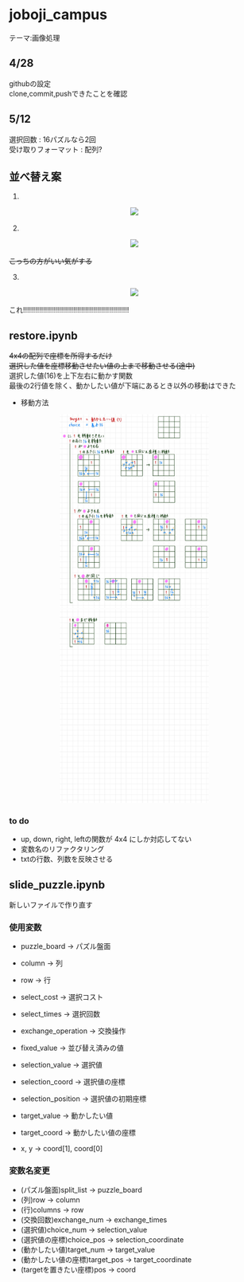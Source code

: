 # joboji_campus

テーマ:画像処理

## 4/28
githubの設定  
clone,commit,pushできたことを確認  

## 5/12
選択回数 : 16パズルなら2回  
受け取りフォーマット : 配列?

## 並べ替え案
1. 
<div align="center"><img src="image/案1.jpg" width="300"></div>

2. 
<div align="center"><img src="image/案2.jpg" width="300"></div>

~~こっちの方がいい気がする~~


3. 
<div align="center"><img src="image/案3.jpg" width="300"></div>

これ!!!!!!!!!!!!!!!!!!!!!!!!!!!!!!!!!!!!!!!!!!!!!!!!!!!!!  

## restore.ipynb
~~4x4の配列で座標を所得するだけ~~  
~~選択した値を座標移動させたい値の上まで移動させる(途中)~~  
選択した値(16)を上下左右に動かす関数  
最後の2行値を除く、動かしたい値が下端にあるとき以外の移動はできた  

* 移動方法
<div align="center"><img src="image/移動方法1.jpg" width="300"></div>
<div align="center"><img src="image/移動方法2.jpg" width="300"></div>

### to do
* up, down, right, leftの関数が 4x4 にしか対応してない
* 変数名のリファクタリング
* txtの行数、列数を反映させる

## slide_puzzle.ipynb
新しいファイルで作り直す  

### 使用変数
* puzzle_board → パズル盤面
* column → 列
* row → 行
* select_cost → 選択コスト
* select_times → 選択回数
* exchange_operation → 交換操作
* fixed_value → 並び替え済みの値

* selection_value → 選択値
* selection_coord → 選択値の座標
* selection_position → 選択値の初期座標
* target_value → 動かしたい値
* target_coord → 動かしたい値の座標
* x, y → coord[1], coord[0]


### 変数名変更
* (パズル盤面)split_list → puzzle_board
* (列)row → column
* (行)columns → row
* (交換回数)exchange_num → exchange_times
* (選択値)choice_num → selection_value
* (選択値の座標)choice_pos → selection_coordinate
* (動かしたい値)target_num → target_value
* (動かしたい値の座標)target_pos → target_coordinate
* (targetを置きたい座標)pos → coord


